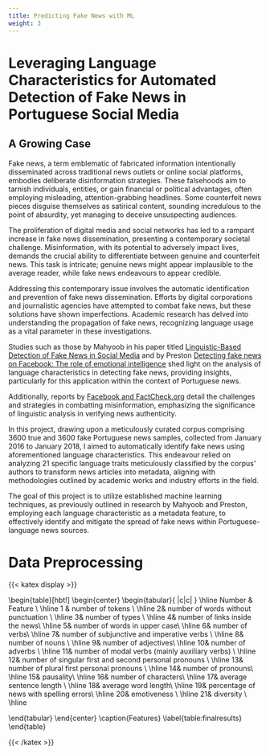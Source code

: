 ```yaml
---
title: Predicting Fake News with ML 
weight: 3
---
```


# Leveraging Language Characteristics for Automated Detection of Fake News in Portuguese Social Media

## A Growing Case

Fake news, a term emblematic of fabricated information intentionally disseminated across traditional news outlets or online social platforms, embodies deliberate disinformation strategies. These falsehoods aim to tarnish individuals, entities, or gain financial or political advantages, often employing misleading, attention-grabbing headlines. Some counterfeit news pieces disguise themselves as satirical content, sounding incredulous to the point of absurdity, yet managing to deceive unsuspecting audiences.

The proliferation of digital media and social networks has led to a rampant increase in fake news dissemination, presenting a contemporary societal challenge. Misinformation, with its potential to adversely impact lives, demands the crucial ability to differentiate between genuine and counterfeit news. This task is intricate; genuine news might appear implausible to the average reader, while fake news endeavours to appear credible.

Addressing this contemporary issue involves the automatic identification and prevention of fake news dissemination. Efforts by digital corporations and journalistic agencies have attempted to combat fake news, but these solutions have shown imperfections. Academic research has delved into understanding the propagation of fake news, recognizing language usage as a vital parameter in these investigations.

Studies such as those by Mahyoob in his paper titled [Linguistic-Based Detection of Fake News in Social Media](https://www.researchgate.net/publication/345997025_Linguistic-Based_Detection_of_Fake_News_in_Social_Media) and by Preston [Detecting fake news on Facebook: The role of emotional intelligence](https://pubmed.ncbi.nlm.nih.gov/33705405/) shed light on the analysis of language characteristics in detecting fake news, providing insights, particularly for this application within the context of Portuguese news.

Additionally, reports by [Facebook and FactCheck.org](https://www.factcheck.org/fake-news/) detail the challenges and strategies in combatting misinformation, emphasizing the significance of linguistic analysis in verifying news authenticity.

In this project, drawing upon a meticulously curated corpus comprising 3600 true and 3600 fake Portuguese news samples, collected from January 2016 to January 2018, I aimed to automatically identify fake news using aforementioned language characteristics. This endeavour relied on analyzing 21 specific language traits meticulously classified by the corpus' authors to transform news articles into metadata, aligning with methodologies outlined by academic works and industry efforts in the field.

The goal of this project is to utilize established machine learning techniques, as previously outlined in research by Mahyoob and Preston, employing each language characteristic as a metadata feature, to effectively identify and mitigate the spread of fake news within Portuguese-language news sources.

# Data Preprocessing


{{< katex display >}}

\begin{table}[hbt!]
\begin{center}
\begin{tabular}{ |c|c| } 
\hline
Number & Feature    \\
\hline
1 & number of tokens \\
\hline
2& number of words without punctuation \\
\hline
3& number of types  \\
\hline
4& number of links inside the news\\
\hline
5& number of words in upper case\\
\hline
6& number of verbs\\
\hline
7& number of subjunctive and imperative verbs \\
\hline
8& number of nouns \\
\hline
9& number of adjectives\\
\hline
10& number of adverbs \\
\hline
11& number of modal verbs (mainly auxiliary verbs) \\
\hline
12& number of singular first and second personal pronouns \\
\hline
13& number of plural first personal pronouns \\
\hline
14& number of pronouns\\
\hline
15& pausality\\
\hline
16& number of characters\\
\hline
17& average sentence length \\
\hline
18& average word length\\
\hline
19& percentage of news with spelling errors\\
\hline
20& emotiveness \\
\hline
21& diversity \\
\hline

\end{tabular}
\end{center}
\caption{Features}
\label{table:finalresults}
\end{table}

{{< /katex >}} 